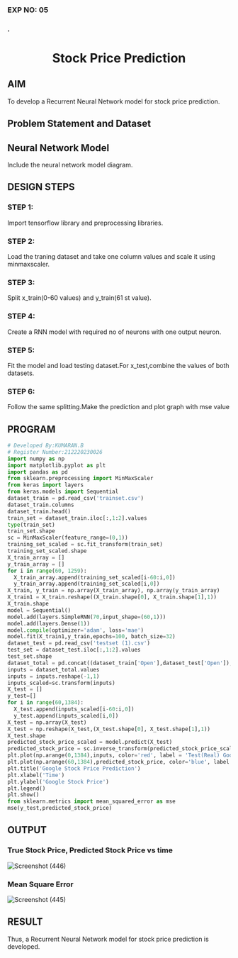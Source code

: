 ### EXP NO: 05

### .

# <p align = "center"> Stock Price Prediction </p>

## AIM

To develop a Recurrent Neural Network model for stock price prediction.

## Problem Statement and Dataset


## Neural Network Model

Include the neural network model diagram.

## DESIGN STEPS

### STEP 1:
Import tensorflow library and preprocessing libraries.

### STEP 2:
Load the traning dataset and take one column values and scale it using minmaxscaler.

### STEP 3:
Split x_train(0-60 values) and y_train(61 st value).

### STEP 4:
Create a RNN model with required no of neurons with one output neuron.

### STEP 5:
Fit the model and load testing dataset.For x_test,combine the values of both datasets.

### STEP 6:
Follow the same splitting.Make the prediction and plot graph with mse value





## PROGRAM
```python
# Developed By:KUMARAN.B
# Register Number:212220230026
import numpy as np
import matplotlib.pyplot as plt
import pandas as pd
from sklearn.preprocessing import MinMaxScaler
from keras import layers
from keras.models import Sequential
dataset_train = pd.read_csv('trainset.csv')
dataset_train.columns
dataset_train.head()
train_set = dataset_train.iloc[:,1:2].values
type(train_set)
train_set.shape
sc = MinMaxScaler(feature_range=(0,1))
training_set_scaled = sc.fit_transform(train_set)
training_set_scaled.shape
X_train_array = []
y_train_array = []
for i in range(60, 1259):
  X_train_array.append(training_set_scaled[i-60:i,0])
  y_train_array.append(training_set_scaled[i,0])
X_train, y_train = np.array(X_train_array), np.array(y_train_array)
X_train1 = X_train.reshape((X_train.shape[0], X_train.shape[1],1))
X_train.shape
model = Sequential()
model.add(layers.SimpleRNN(70,input_shape=(60,1)))
model.add(layers.Dense(1))
model.compile(optimizer='adam', loss='mae')
model.fit(X_train1,y_train,epochs=100, batch_size=32)
dataset_test = pd.read_csv('testset (1).csv')
test_set = dataset_test.iloc[:,1:2].values
test_set.shape
dataset_total = pd.concat((dataset_train['Open'],dataset_test['Open']),axis=0)
inputs = dataset_total.values
inputs = inputs.reshape(-1,1)
inputs_scaled=sc.transform(inputs)
X_test = []
y_test=[]
for i in range(60,1384):
  X_test.append(inputs_scaled[i-60:i,0])
  y_test.append(inputs_scaled[i,0])
X_test = np.array(X_test)
X_test = np.reshape(X_test,(X_test.shape[0], X_test.shape[1],1))
X_test.shape
predicted_stock_price_scaled = model.predict(X_test)
predicted_stock_price = sc.inverse_transform(predicted_stock_price_scaled)
plt.plot(np.arange(0,1384),inputs, color='red', label = 'Test(Real) Google stock price')
plt.plot(np.arange(60,1384),predicted_stock_price, color='blue', label = 'Predicted Google stock price')
plt.title('Google Stock Price Prediction')
plt.xlabel('Time')
plt.ylabel('Google Stock Price')
plt.legend()
plt.show()
from sklearn.metrics import mean_squared_error as mse
mse(y_test,predicted_stock_price)
```
## OUTPUT

### True Stock Price, Predicted Stock Price vs time
![Screenshot (446)](https://user-images.githubusercontent.com/75243072/195996829-82b6dce8-3da5-4bbf-af0e-2e1d529492d6.png)

### Mean Square Error
![Screenshot (445)](https://user-images.githubusercontent.com/75243072/195996823-2b267249-07e1-49b7-8a7c-2d9a69815e50.png)



## RESULT
Thus, a Recurrent Neural Network model for stock price prediction is developed.
